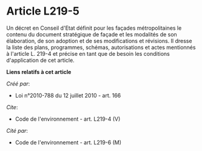 # Article L219-5

Un décret en Conseil d'Etat définit pour les façades métropolitaines le contenu du document stratégique de façade et les
modalités de son élaboration, de son adoption et de ses modifications et révisions. Il dresse la liste des plans, programmes,
schémas, autorisations et actes mentionnés à l'article L. 219-4 et précise en tant que de besoin les conditions d'application
de cet article.

**Liens relatifs à cet article**

_Créé par_:

  - Loi n°2010-788 du 12 juillet 2010 - art. 166

_Cite_:

  - Code de l'environnement - art. L219-4 (V)

_Cité par_:

  - Code de l'environnement - art. L219-6 (M)
